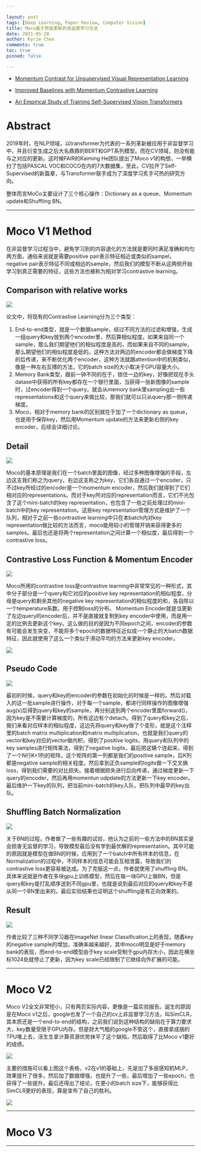 ```yaml
---

layout: post
tags: [Deep Learning, Paper Review, Computer Vision]
title: Moco基于势能更新的自监督学习方法
date: 2021-05-28
author: Kyrie Chen
comments: true
toc: true
pinned: false

---
```



- [Momentum Contrast for Unsupervised Visual Representation Learning](https://arxiv.org/abs/1911.05722)

- [Improved Baselines with Momentum Contrastive Learning](https://arxiv.org/abs/2003.04297)

- [An Empirical Study of Training Self-Supervised Vision Transformers](https://arxiv.org/abs/2104.02057)


# Abstract

2019年时，在NLP领域，以transformer为代表的一系列革新被应用于非监督学习中，并且衍变生成之后大名鼎鼎的BERT和GPT系列模型。而在CV领域，则没有能与之对应的更新。这时候FAIR的Kaiming He团队提出了Moco v1的构想，一举横扫了包括PASCAL VOC和COCO在内的7大数据集，至此，CV拉开了Self-Supervised的新篇章，与Transformer联手成为了深度学习炙手可热的研究方向。

整体而言MoCo主要设计了三个核心操作：Dictionary as a queue、Momentum update和Shuffling BN。

- - -

# Moco V1 Method

在非监督学习过程当中，避免学习到的内容退化的方法就是要同时满足准确和均匀两方面，通俗来说就是需要positive pair表示特征相近或类似的sampel，negative pair表示特征不同或相远的sample，然后我们的模型不断从这两侧开始学习到真正需要的特征，这些方法也被称为相对学习contrastive learning。

## Comparison with relative works

![](https://raw.githubusercontent.com/kakack/kakack.github.io/master/_images/20210528-1.jpeg)

论文中，将现有的Contrastive Learning分为三个类型：

1. End-to-end类型，就是一个数据sample，经过不同方法的过滤和增强，生成一组query和key放到两个encoder里，然后算相似程度。如果来自同一个sample，那么我们期望他们的相似程度是高的，而如果来自不同的sample，那么期望他们的相似程度是低的。这种方法对两边的encoder都会做梯度下降的后传递，来不断优化两个encoder，这种方法就跟attention中的机制类似，像是一种左右互搏的方法，它的batch size的大小取决于GPU容量大小。
2. Memory Bank类型，跟前一钟不同的在于，锁住一边的key，好像把现在手头datase中获得的所有key都存在一个银行里面，当获得一张新图像的sample时，过encoder得到一个query，就会从memory bank里sampling出一些representations和这个query来做比较，那我们就可以只从query那一侧传递梯度。
3. Moco，相对于memory bank的区别就在于加了一个dictionary as queue，也是用于保存key，然后用Momentum update的方法来更新右侧的key encoder，后续会详细讨论。

## Detail

![](https://raw.githubusercontent.com/kakack/kakack.github.io/master/_images/20210528-2.jpeg)

Moco的基本原理是我们在一个batch里面的图像，经过多种图像增强的手段，左边这支我们称之为query，右边这支称之为key，它们各自通过一个encoder，只不过key所经过的encoder是一个momentum encoder，然后我们就得到了它们相对应的representations。而对于key所对应的representation而言，它们不光包含了这个mini-batch的key representation，也包含了一些之前处理过的mini-batch中的key representation。这些key representation管理方式是维护了一个队列，相对于之前一些contrastive learning中只在本batch内对key representation做比较的方法而言，moco能用较小的管理开销来获得更多的samples。最后也还是将两个representation之间计算一个相似度，最后得到一个contrastive loss。

## Contrastive Loss Function & Momentum Encoder

![](https://raw.githubusercontent.com/kakack/kakack.github.io/master/_images/20210528-3.jpeg)

Moco所用的contrastive loss是contrastive learning中非常常见的一种形式，其中分子部分是一个query和它对应的positive key representation的相似程度，分母是query和剩余其他的negative key representation的相似程度的和，各自除以一个temperature系数，用于控制loss的分布。
Momentum Encoder就是当更新了左边query的encoder后，并不是直接就复制到key encoder中使用，而是用一定的比例去更新这个key。这么做的目的是因为不同epoch之间，encoder的参数有可能会发生突变，不能将多个epoch的数据特征近似成一个静止的大batch数据特征，因此就使用了这么一个类似于滑动平均的方法来更新key encoder。

![](https://raw.githubusercontent.com/kakack/kakack.github.io/master/_images/20210528-5.jpeg)

## Pseudo Code

![](https://raw.githubusercontent.com/kakack/kakack.github.io/master/_images/20210528-4.jpeg)

最初的时候，query和key的encoder的参数在初始化的时候是一样的。然后对载入的这一批sample进行操作，对于每一个sample，都进行同样操作的图像增强aug(x)后得到query和key的sample，再分别送到两个encoder里面forward()，因为key是不需要计算梯度的，所有这边有个detach。得到了query和key之后，我们来看对应样本的相似程度，这边先将query和key做了个变形，就是这个注释里的batch matrix multiplication和matrix multiplication，也就是我们query的vector和key对应的vector做内积，得到了positive logits，用query和队列中的key samples进行矩阵乘法，得到了negative logits，最后把这辆个连起来，得到了一个N行K+1列的矩阵，这个矩阵的第一列都是我们的positive sample，后K列都是negative sample的相关程度。然后拿到正负sample的logits做一下交叉熵loss，得到我们需要的对比损失。接着根据损失进行后向传递，通过梯度更新一下query的encoder，然后再用momentun udpdate的方法更新一下key encoder。最后维护一下key的队列，把当前mini-batch的key入队，把队列中最早的key出队。

## Shuffling Batch Normalization

![](https://raw.githubusercontent.com/kakack/kakack.github.io/master/_images/20210528-6.jpeg)

关于BN的过程，作者做了一些有趣的试验，他认为之前的一些方法中的BN其实是会损害无监督的学习，导致模型最后没有学到最优解的representation。其中可能的原因就是模型在做BN的时候，应用到了一个batch中所有样本的信息，在Normalization的过程中，不同样本的信息可能会互相泄露，导致我们的contrastive loss更容易被达成。为了克服这一点，作者就使用了shuffling BN。具体来说就是作者在多块gpu上训练模型，然后在每一块GPU上做BN，但是query和key是打乱顺序送到不同gpu里，也就是说到最后对应的query和key不是从同一个BN里出来的。最后实验结果也证明这个shuffling是有正向效果的。

## Result

![](https://raw.githubusercontent.com/kakack/kakack.github.io/master/_images/20210528-7.jpeg)

作者比较了三种不同学习器在ImageNet linear Classification上的表现，随着key的negative sample的增加，准确率越来越好，其中moco明显是好于memory bank的表现，而end-to-end模型由于key scale受制于gpu内存大小，因此在横坐标1024处就停止了更新，因为key scale已经限制了它继续向外扩展的可能。

- - -

# Moco V2

Moco V2全文非常短小，只有两页实际内容，更像是一篇实验报告。诞生的原因是在Moco v1之后，google也发了一个自己的cv上非监督学习方法，叫SimCLR，其本质还是一个end-to-end的结构，之前我们说到这种结构的缺陷在于算力要求大，key数量受限于GPU内存。但是财大气粗的google不管这个，直接拿成捆的TPU堆上去，活生生拿计算资源优势抹平了这个缺陷，然后取得了比Moco v1要好的成绩。

![](https://raw.githubusercontent.com/kakack/kakack.github.io/master/_images/20210528-8.jpeg)

主要的措施可以看上图这个表格，v2在v1的基础上，先是加了多层感知机MLP，效果提升了很多，然后加了数据增强，也提升了一些，最后增加了一些epoch，也获得了一些提升。最后还得出了结论，在更小的batch size下，能够获得比SimCLR更好的表现，算是宣布了自己的胜利。

![](https://raw.githubusercontent.com/kakack/kakack.github.io/master/_images/20210528-9.jpeg)


- - -

# Moco V3

- - -